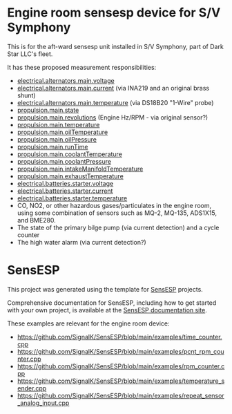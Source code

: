 # Engine room sensesp device for S/V Symphony
This is for the aft-ward sensesp unit installed in S/V Symphony, part of Dark Star LLC's fleet.

It has these proposed measurement responsibilities:
* [electrical.alternators.main.voltage](https://signalk.org/specification/1.7.0/doc/vesselsBranch.html#vesselsregexpelectricalalternatorsregexpvoltage)
* [electrical.alternators.main.current](https://signalk.org/specification/1.7.0/doc/vesselsBranch.html#vesselsregexpelectricalalternatorsregexpcurrent) (via INA219 and an original brass shunt) 
* [electrical.alternators.main.temperature](https://signalk.org/specification/1.7.0/doc/vesselsBranch.html#vesselsregexpelectricalalternatorsregexptemperature) (via DS18B20 "1-Wire" probe)
* [propulsion.main.state](https://signalk.org/specification/1.7.0/doc/vesselsBranch.html#vesselsregexppropulsionregexpstate)
* [propulsion.main.revolutions](https://signalk.org/specification/1.7.0/doc/vesselsBranch.html#vesselsregexppropulsionregexprevolutions) (Engine Hz/RPM - via original sensor?)
* [propulsion.main.temperature](https://signalk.org/specification/1.7.0/doc/vesselsBranch.html#vesselsregexppropulsionregexptemperature)
* [propulsion.main.oilTemperature](https://signalk.org/specification/1.7.0/doc/vesselsBranch.html#vesselsregexppropulsionregexpoiltemperature)
* [propulsion.main.oilPressure](https://signalk.org/specification/1.7.0/doc/vesselsBranch.html#vesselsregexppropulsionregexpoilpressure)
* [propulsion.main.runTime](https://signalk.org/specification/1.7.0/doc/vesselsBranch.html#vesselsregexppropulsionregexpruntime)
* [propulsion.main.coolantTemperature](https://signalk.org/specification/1.7.0/doc/vesselsBranch.html#vesselsregexppropulsionregexpcoolanttemperature)
* [propulsion.main.coolantPressure](https://signalk.org/specification/1.7.0/doc/vesselsBranch.html#vesselsregexppropulsionregexpcoolantpressure)
* [propulsion.main.intakeManifoldTemperature](https://signalk.org/specification/1.7.0/doc/vesselsBranch.html#vesselsregexppropulsionregexpintakemanifoldtemperature)
* [propulsion.main.exhaustTemperature](https://signalk.org/specification/1.7.0/doc/vesselsBranch.html#vesselsregexppropulsionregexpexhausttemperature)
* [electrical.batteries.starter.voltage](https://signalk.org/specification/1.7.0/doc/vesselsBranch.html#vesselsregexpelectricalbatteriesregexpvoltage)
* [electrical.batteries.starter.current](https://signalk.org/specification/1.7.0/doc/vesselsBranch.html#vesselsregexpelectricalbatteriesregexpcurrent)
* [electrical.batteries.starter.temperature](https://signalk.org/specification/1.7.0/doc/vesselsBranch.html#vesselsregexpelectricalbatteriesregexptemperature)
* CO, NO2, or other hazardous gases/particulates in the engine room, using some combination of sensors such as MQ-2, MQ-135, ADS1X15, and BME280.
* The state of the primary bilge pump (via current detection) and a cycle counter
* The high water alarm (via current detection?)
 
# SensESP

This project was generated using the template for [SensESP](https://github.com/SignalK/SensESP/) projects.

Comprehensive documentation for SensESP, including how to get started with your own project, is available at the [SensESP documentation site](https://signalk.org/SensESP/).

These examples are relevant for the engine room device:
* https://github.com/SignalK/SensESP/blob/main/examples/time_counter.cpp
* https://github.com/SignalK/SensESP/blob/main/examples/pcnt_rpm_counter.cpp
* https://github.com/SignalK/SensESP/blob/main/examples/rpm_counter.cpp
* https://github.com/SignalK/SensESP/blob/main/examples/temperature_sender.cpp
* https://github.com/SignalK/SensESP/blob/main/examples/repeat_sensor_analog_input.cpp
